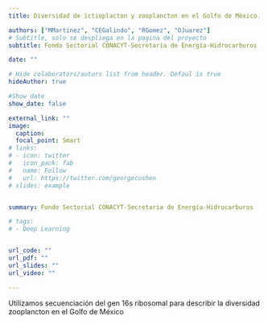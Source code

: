 ```yaml
---
title: Diversidad de ictioplacton y zooplancton en el Golfo de México. Una aproximación metagenética y taxonómica

authors: ["MMartinez", "CEGalindo", "RGomez", "OJuarez"]
# Subtitle, solo se despliega en la pagina del proyecto
subtitle: Fondo Sectorial CONACYT-Secretaria de Energía-Hidrocarburos 

date: ""

# Hide colaborators/autors list from header. Defaul is true
hideAuthor: true

#Show date
show_date: false

external_link: ""
image:
  caption: 
  focal_point: Smart
# links:
# - icon: twitter
#   icon_pack: fab
#   name: Follow
#   url: https://twitter.com/georgecushen
# slides: example


summary: Fondo Sectorial CONACYT-Secretaria de Energía-Hidrocarburos

# tags:
# - Deep Learning


url_code: ""
url_pdf: ""
url_slides: ""
url_video: ""

---
```


Utilizamos secuenciación del gen 16s ribosomal para describir la diversidad zooplancton en el Golfo de México